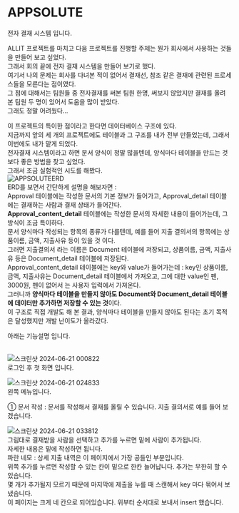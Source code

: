 # APPSOLUTE
전자 결재 시스템 입니다.<br>

ALLIT 프로젝트를 마치고 다음 프로젝트를 진행할 주제는 뭔가 회사에서 사용하는 것들을 만들어 보고 싶었다.<br>
그래서 회의 끝에 전자 결재 시스템을 만들어 보기로 했다.<br>
여기서 나의 문제는 회사를 다녀본 적이 없어서 결재선, 참조 같은 결재에 관련된 프로세스들을 모른다는 점이였다.<br>
그 점에 대해서는 팀원들 중 전자결재를 써본 팀원 한명, 써보지 않았지만 결재를 올려 본 팀원 두 명이 있어서 도움을 많이 받았다.<br>
그래도 정말 어려웠다...<br>

이 프로젝트의 특이한 점이라고 한다면 데이터베이스 구조에 있다.<br>
지금까지 앞의 세 개의 프로젝트에도 테이블과 그 구조를 내가 전부 만들었는데, 그래서 이번에도 내가 맡게 되었다.<br>
전자결재 시스템이라고 하면 문서 양식이 정말 많을텐데, 양식마다 테이블을 만드는 것 보다 좋은 방법을 찾고 싶었다.<br>
그래서 조금 실험적인 시도를 해봤다.<br>
![APPSOLUTEERD](https://github.com/tyt9/Appsolute/assets/143326223/98a68741-0a3d-4a4c-9590-2a98202b1858)<br>
ERD를 보면서 간단하게 설명을 해보자면 :<br>
Approval 테이블에는 작성한 문서의 기본 정보가 들어가고, Approval_detail 테이블에는 결재하는 사람과 결재 상태가 들어간다.<br>
**Approval_content_detail** 테이블에는 작성한 문서의 자세한 내용이 들어가는데, 그 방식이 조금 특이하다.<br>
문서 양식마다 작성되는 항목의 종류가 다를텐데, 예를 들어 지출 결의서의 항목에는 상품이름, 금액, 지출사유 등이 있을 것 이다.<br>
그러면 지출결의서 라는 이름은 Document 테이블에 저장되고, 상품이름, 금액, 지출사유 등은 Document_detail 테이블에 저장된다.<br>
Approval_content_detail 테이블에는 key와 value가 들어가는데 : key인 상품이름, 금액, 지출사유는 Document_detail 테이블에서 가져오고, 그에 대한 value인 펜, 3000원, 펜이 없어서 는 사용자 입력에서 가져온다.<br>
그러니까 **양식마다 테이블을 만들지 않아도 Document와 Document_detail 테이블에 데이터만 추가하면 저장할 수 있는 것**이다.<br>
이 구조로 직접 개발도 해 본 결과, 양식마다 테이블을 만들지 않아도 된다는 초기 목적은 달성했지만 개발 난이도가 올라갔다.<br>




아래는 기능설명 입니다.<br><br>

![스크린샷 2024-06-21 000822](https://github.com/tyt9/Appsolute/assets/143326223/54a2ab31-6f73-48f4-823b-414ae0fdab29)<br>
로그인 후 첫 화면 입니다.<br>

![스크린샷 2024-06-21 024833](https://github.com/tyt9/Appsolute/assets/143326223/7c66fbbc-30ef-4017-91fb-606c35ecb873)<br>
왼쪽 메뉴입니다.

① 문서 작성 : 문서를 작성해서 결재를 올릴 수 있습니다. 지출 결의서로 예를 들어 보겠습니다.<br>

![스크린샷 2024-06-21 033812](https://github.com/tyt9/Appsolute/assets/143326223/f38ce35f-3ba1-4483-9f94-1f39217131b0)<br>
그림대로 결재받을 사람을 선택하고 추가를 누르면 밑에 사람이 추가됩니다.<br>
자세한 내용은 밑에 작성하면 됩니다.<br>
파란 네모 : 상세 지출 내역은 이 페이지에서 가장 공들인 부분입니다.<br>
위쪽 추가를 누르면 작성할 수 있는 칸이 밑으로 한칸 늘어납니다. 추가는 무한히 할 수 있습니다.<br>
몇 개가 추가될지 모르기 때문에 마지막에 제출을 누를 때 스캔해서 key 마다 묶어서 보냈습니다.<br>
이 페이지는 크게 네 칸으로 되어있습니다. 위부터 순서대로 보내서 insert 했습니다.<br>








